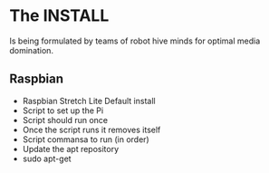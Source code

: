 # The INSTALL

Is being formulated by teams of robot hive minds for optimal media domination.

Raspbian
------

- Raspbian Stretch Lite Default install
- Script to set up the Pi
 - Script should run once
 - Once the script runs it removes itself
 - Script commansa to run (in order)
  - Update the apt repository
   - sudo apt-get 
